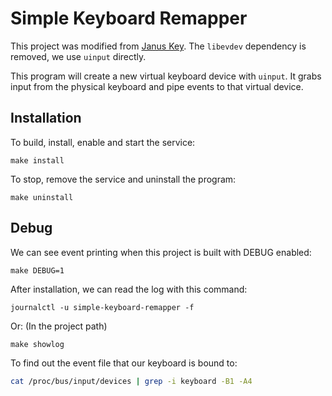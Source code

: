 # Simple Keyboard Remapper

This project was modified from [Janus Key](https://github.com/pietroiusti/janus-key).
The `libevdev` dependency is removed, we use `uinput` directly.

This program will create a new virtual keyboard device with `uinput`.  It
grabs input from the physical keyboard and pipe events to that virtual device.


## Installation

To build, install, enable and start the service:

```shell
make install
```

To stop, remove the service and uninstall the program:

```shell
make uninstall
```


## Debug

We can see event printing when this project is built with DEBUG enabled:
```shell
make DEBUG=1
```

After installation, we can read the log with this command:

```shell
journalctl -u simple-keyboard-remapper -f
```

Or: (In the project path)

```shell
make showlog
```

To find out the event file that our keyboard is bound to:
```sh
cat /proc/bus/input/devices | grep -i keyboard -B1 -A4
```
